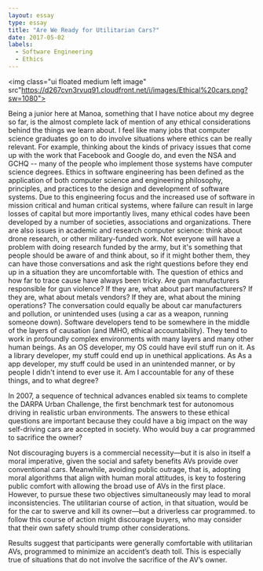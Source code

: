 ```yaml
---
layout: essay
type: essay
title: "Are We Ready for Utilitarian Cars?"
date: 2017-05-02
labels:
  - Software Engineering
  - Ethics
---
```



<img class="ui floated medium left image" src"https://d267cvn3rvuq91.cloudfront.net/i/images/Ethical%20cars.png?sw=1080">

Being a junior here at Manoa, something that I have notice about my degree so far, is the almost complete lack of mention of any ethical considerations behind the things we learn about. I feel like many jobs that computer science graduates go on to do involve situations where ethics can be really relevant. For example, thinking about the kinds of privacy issues that come up with the work that Facebook and Google do, and even the NSA and GCHQ -- many of the people who implement those systems have computer science degrees. Ethics in software engineering has been defined as the application of both computer science and engineering philosophy, principles, and practices to the design and development of software systems. Due to this engineering focus and the increased use of software in mission critical and human critical systems, where failure can result in large losses of capital but more importantly lives, many ethical codes have been developed by a number of societies, associations and organizations. There are also issues in academic and research computer science: think about drone research, or other military-funded work. Not everyone will have a problem with doing research funded by the army, but it's something that people should be aware of and think about, so if it might bother them, they can have those conversations and ask the right questions before they end up in a situation they are uncomfortable with. The question of ethics and how far to trace cause have always been tricky. Are gun manufacturers responsible for gun violence? If they are, what about part manufacturers? If they are, what about metals vendors? If they are, what about the mining operations?
The conversation could equally be about car manufacturers and pollution, or unintended uses (using a car as a weapon, running someone down).
Software developers tend to be somewhere in the middle of the layers of causation (and IMHO, ethical accountability). They tend to work in profoundly complex environments with many layers and many other human beings. As an OS developer, my OS could have evil stuff run on it. As a library developer, my stuff could end up in unethical applications. As As a app developer, my stuff could be used in an unintended manner, or by people I didn't intend to ever use it. Am I accountable for any of these things, and to what degree?

In 2007, a sequence of technical advances enabled six teams to complete the DARPA Urban Challenge, the first benchmark test for autonomous driving in realistic urban environments. The answers to these ethical questions are important because they could have a big impact on the way self-driving cars are accepted in society. Who would buy a car programmed to sacrifice the owner?


Not discouraging buyers is a commercial necessity—but it is also in itself a moral imperative, given the social and safety benefits AVs provide over conventional cars. Meanwhile, avoiding public outrage, that is, adopting moral algorithms that align with human moral attitudes, is key to fostering public comfort with allowing the broad use of AVs in the first place. However, to pursue these two objectives simultaneously may lead to moral inconsistencies.  The utilitarian course of action, in that situation, would be for the car to swerve and kill its owner—but a driverless car programmed. to follow this course of action might discourage buyers, who may consider that their own safety should trump other considerations. 

Results suggest that participants were generally comfortable with utilitarian AVs, programmed to minimize an accident’s death toll. This is especially true of situations that do not involve the sacrifice of the AV’s owner.
